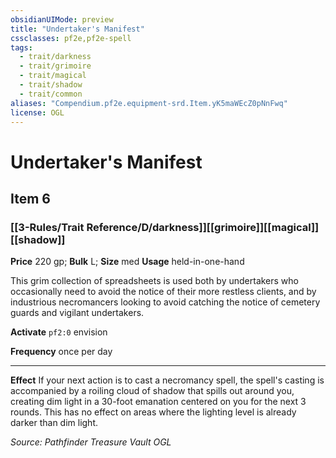 ```yaml
---
obsidianUIMode: preview
title: "Undertaker's Manifest"
cssclasses: pf2e,pf2e-spell
tags:
  - trait/darkness
  - trait/grimoire
  - trait/magical
  - trait/shadow
  - trait/common
aliases: "Compendium.pf2e.equipment-srd.Item.yK5maWEcZ0pNnFwq"
license: OGL
---
```

# Undertaker's Manifest
## Item 6
### [[3-Rules/Trait Reference/D/darkness]][[grimoire]][[magical]][[shadow]]


**Price** 220 gp; 
**Bulk** L; **Size** med
**Usage** held-in-one-hand

This grim collection of spreadsheets is used both by undertakers who occasionally need to avoid the notice of their more restless clients, and by industrious necromancers looking to avoid catching the notice of cemetery guards and vigilant undertakers.

**Activate** `pf2:0` envision

**Frequency** once per day

* * *

**Effect** If your next action is to cast a necromancy spell, the spell's casting is accompanied by a roiling cloud of shadow that spills out around you, creating dim light in a 30-foot emanation centered on you for the next 3 rounds. This has no effect on areas where the lighting level is already darker than dim light.

*Source: Pathfinder Treasure Vault*
*OGL*